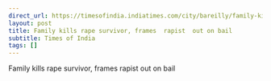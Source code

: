 ```yaml
---
direct_url: https://timesofindia.indiatimes.com/city/bareilly/family-kills-rape-survivor-frames-rapist-out-on-bail/articleshow/113610873.cms
layout: post
title: Family kills rape survivor, frames  rapist  out on bail
subtitle: Times of India
tags: []
---
```


Family kills rape survivor, frames  rapist  out on bail
